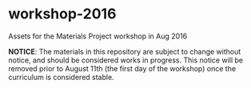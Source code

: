 # workshop-2016
Assets for the Materials Project workshop in Aug 2016

**NOTICE**: The materials in this repository are subject to change without notice, and should be considered works in progress. This notice will be removed prior to August 11th (the first day of the workshop) once the curriculum is considered stable.
